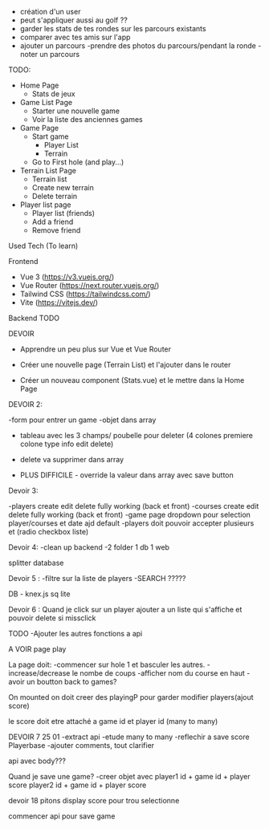 - création d'un user
- peut s'appliquer aussi au golf ??
- garder les stats de tes rondes sur les parcours existants
- comparer avec tes amis sur l'app
- ajouter un parcours
  -prendre des photos du parcours/pendant la ronde
  -noter un parcours

TODO:

- Home Page
  - Stats de jeux
- Game List Page
  - Starter une nouvelle game
  - Voir la liste des anciennes games
- Game Page
  - Start game
    - Player List
    - Terrain
  - Go to First hole (and play...)
- Terrain List Page
  - Terrain list
  - Create new terrain
  - Delete terrain
- Player list page
  - Player list (friends)
  - Add a friend
  - Remove friend

Used Tech (To learn)

Frontend

- Vue 3 (https://v3.vuejs.org/)
- Vue Router (https://next.router.vuejs.org/)
- Tailwind CSS (https://tailwindcss.com/)
- Vite (https://vitejs.dev/)

Backend
TODO

DEVOIR

- Apprendre un peu plus sur Vue et Vue Router

- Créer une nouvelle page (Terrain List) et l'ajouter dans le router

- Créer un nouveau component (Stats.vue) et le mettre dans la Home Page

DEVOIR 2:

-form pour entrer un game
-objet dans array

- tableau avec les 3 champs/ poubelle pour deleter (4 colones premiere colone type info edit delete)

- delete va supprimer dans array

- PLUS DIFFICILE - override la valeur dans array avec save button

Devoir 3:

-players create edit delete fully working (back et front)
-courses create edit delete fully working (back et front)
-game page dropdown pour selection player/courses et date ajd default
-players doit pouvoir accepter plusieurs et (radio checkbox liste)

Devoir 4:
-clean up backend
-2 folder
1 db
1 web

splitter database

Devoir 5 :
-filtre sur la liste de players
-SEARCH ?????

DB - knex.js
sq lite

Devoir 6 :
Quand je click sur un player ajouter a un liste qui s'affiche et pouvoir delete si missclick

TODO
-Ajouter les autres fonctions a api

A VOIR page play

La page doit:
-commencer sur hole 1 et basculer les autres.
-increase/decrease le nombe de coups
-afficher nom du course en haut
-avoir un boutton back to games?

On mounted on doit creer des playingP pour garder modifier players(ajout score)

le score doit etre attaché a game id et player id (many to many)

DEVOIR 7 25 01
-extract api
-etude many to many
-reflechir a save score Playerbase
-ajouter comments, tout clarifier

api avec body???

Quand je save une game?
-creer objet avec
player1 id + game id + player score
player2 id + game id + player score

devoir 18 pitons
display score pour trou selectionne

commencer api pour save game
